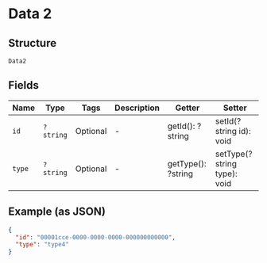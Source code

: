 
# Data 2

## Structure

`Data2`

## Fields

| Name | Type | Tags | Description | Getter | Setter |
|  --- | --- | --- | --- | --- | --- |
| `id` | `?string` | Optional | - | getId(): ?string | setId(?string id): void |
| `type` | `?string` | Optional | - | getType(): ?string | setType(?string type): void |

## Example (as JSON)

```json
{
  "id": "00001cce-0000-0000-0000-000000000000",
  "type": "type4"
}
```

